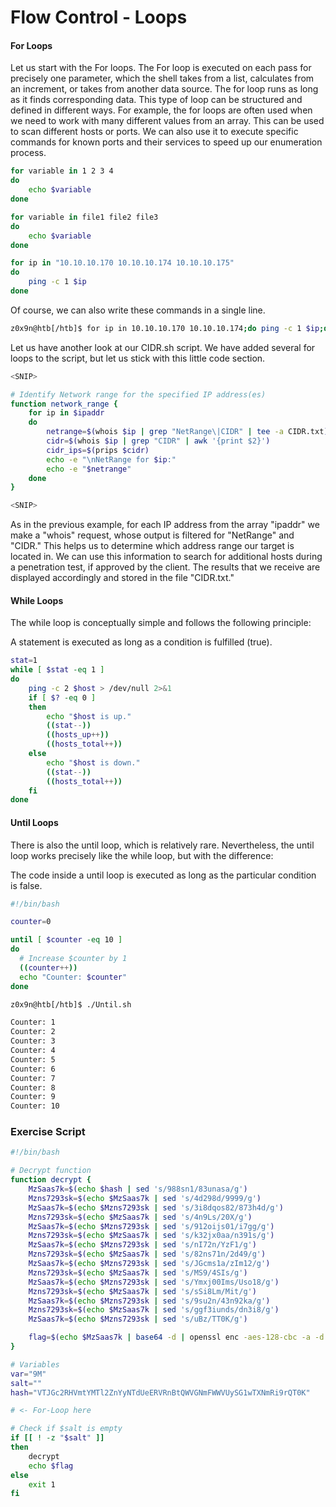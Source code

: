 # Flow Control - Loops

#### For Loops

Let us start with the For loops. The For loop is executed on each pass for precisely one parameter, which the shell takes from a list, calculates from an increment, or takes from another data source. The for loop runs as long as it finds corresponding data. This type of loop can be structured and defined in different ways. For example, the for loops are often used when we need to work with many different values from an array. This can be used to scan different hosts or ports. We can also use it to execute specific commands for known ports and their services to speed up our enumeration process.

```bash
for variable in 1 2 3 4
do
	echo $variable
done
```

```bash
for variable in file1 file2 file3
do
	echo $variable
done
```

```bash
for ip in "10.10.10.170 10.10.10.174 10.10.10.175"
do
	ping -c 1 $ip
done
```

Of course, we can also write these commands in a single line.

```bash
z0x9n@htb[/htb]$ for ip in 10.10.10.170 10.10.10.174;do ping -c 1 $ip;done
```

Let us have another look at our CIDR.sh script. We have added several for loops to the script, but let us stick with this little code section.

```bash
<SNIP>

# Identify Network range for the specified IP address(es)
function network_range {
	for ip in $ipaddr
	do
		netrange=$(whois $ip | grep "NetRange\|CIDR" | tee -a CIDR.txt)
		cidr=$(whois $ip | grep "CIDR" | awk '{print $2}')
		cidr_ips=$(prips $cidr)
		echo -e "\nNetRange for $ip:"
		echo -e "$netrange"
	done
}

<SNIP>
```

As in the previous example, for each IP address from the array "ipaddr" we make a "whois" request, whose output is filtered for "NetRange" and "CIDR." This helps us to determine which address range our target is located in. We can use this information to search for additional hosts during a penetration test, if approved by the client. The results that we receive are displayed accordingly and stored in the file "CIDR.txt."

#### While Loops

The while loop is conceptually simple and follows the following principle:

A statement is executed as long as a condition is fulfilled (true).

```bash
stat=1
while [ $stat -eq 1 ]
do
    ping -c 2 $host > /dev/null 2>&1
    if [ $? -eq 0 ]
    then
        echo "$host is up."
        ((stat--))
        ((hosts_up++))
        ((hosts_total++))
    else
        echo "$host is down."
        ((stat--))
        ((hosts_total++))
    fi
done
```

#### Until Loops

There is also the until loop, which is relatively rare. Nevertheless, the until loop works precisely like the while loop, but with the difference:

The code inside a until loop is executed as long as the particular condition is false.

```bash
#!/bin/bash

counter=0

until [ $counter -eq 10 ]
do
  # Increase $counter by 1
  ((counter++))
  echo "Counter: $counter"
done
```

```bash
z0x9n@htb[/htb]$ ./Until.sh

Counter: 1
Counter: 2
Counter: 3
Counter: 4
Counter: 5
Counter: 6
Counter: 7
Counter: 8
Counter: 9
Counter: 10
```

### Exercise Script

```bash
#!/bin/bash

# Decrypt function
function decrypt {
	MzSaas7k=$(echo $hash | sed 's/988sn1/83unasa/g')
	Mzns7293sk=$(echo $MzSaas7k | sed 's/4d298d/9999/g')
	MzSaas7k=$(echo $Mzns7293sk | sed 's/3i8dqos82/873h4d/g')
	Mzns7293sk=$(echo $MzSaas7k | sed 's/4n9Ls/20X/g')
	MzSaas7k=$(echo $Mzns7293sk | sed 's/912oijs01/i7gg/g')
	Mzns7293sk=$(echo $MzSaas7k | sed 's/k32jx0aa/n391s/g')
	MzSaas7k=$(echo $Mzns7293sk | sed 's/nI72n/YzF1/g')
	Mzns7293sk=$(echo $MzSaas7k | sed 's/82ns71n/2d49/g')
	MzSaas7k=$(echo $Mzns7293sk | sed 's/JGcms1a/zIm12/g')
	Mzns7293sk=$(echo $MzSaas7k | sed 's/MS9/4SIs/g')
	MzSaas7k=$(echo $Mzns7293sk | sed 's/Ymxj00Ims/Uso18/g')
	Mzns7293sk=$(echo $MzSaas7k | sed 's/sSi8Lm/Mit/g')
	MzSaas7k=$(echo $Mzns7293sk | sed 's/9su2n/43n92ka/g')
	Mzns7293sk=$(echo $MzSaas7k | sed 's/ggf3iunds/dn3i8/g')
	MzSaas7k=$(echo $Mzns7293sk | sed 's/uBz/TT0K/g')

	flag=$(echo $MzSaas7k | base64 -d | openssl enc -aes-128-cbc -a -d -salt -pass pass:$salt)
}

# Variables
var="9M"
salt=""
hash="VTJGc2RHVmtYMTl2ZnYyNTdUeERVRnBtQWVGNmFWWVUySG1wTXNmRi9rQT0K"

# <- For-Loop here

# Check if $salt is empty
if [[ ! -z "$salt" ]]
then
	decrypt
	echo $flag
else
	exit 1
fi
```
